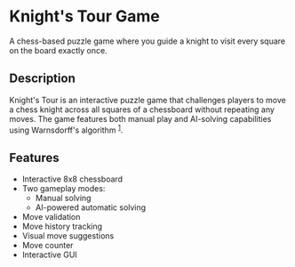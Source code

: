# Knight's Tour Game
A chess-based puzzle game where you guide a knight to visit every square on the board exactly once.

## Description
Knight's Tour is an interactive puzzle game that challenges players to move a chess knight across all squares of a chessboard without repeating any moves. The game features both manual play and AI-solving capabilities using Warnsdorff's algorithm <sup data-citation="1" className="inline select-none [&>a]:rounded-2xl [&>a]:border [&>a]:px-1.5 [&>a]:py-0.5 [&>a]:transition-colors shadow [&>a]:bg-ds-bg-subtle [&>a]:text-xs [&>svg]:w-4 [&>svg]:h-4 relative -top-[2px] citation-shimmer"><a href="https://syntha.ai/tools/readme-generator">1</a></sup>.

## Features
- Interactive 8x8 chessboard
- Two gameplay modes:
  - Manual solving
  - AI-powered automatic solving
- Move validation
- Move history tracking
- Visual move suggestions
- Move counter
- Interactive GUI
